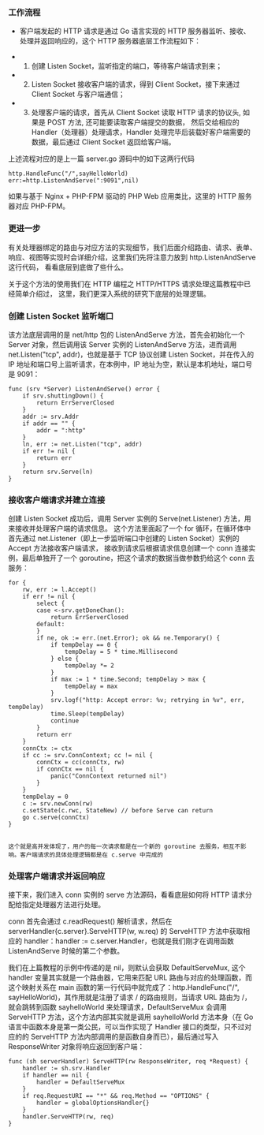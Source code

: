 ### 工作流程

+ 客户端发起的 HTTP 请求是通过 Go 语言实现的 HTTP 服务器监听、接收、处理并返回响应的，这个 HTTP 服务器底层工作流程如下：

* 1. 创建 Listen Socket，监听指定的端口，等待客户端请求到来；
* 2. Listen Socket 接收客户端的请求，得到 Client Socket，接下来通过 Client Socket 与客户端通信；
* 3. 处理客户端的请求，首先从 Client Socket 读取 HTTP 请求的协议头, 如果是 POST 方法, 还可能要读取客户端提交的数据，
    然后交给相应的 Handler（处理器）处理请求，Handler 处理完毕后装载好客户端需要的数据，最后通过 Client Socket 返回给客户端。


上述流程对应的是上一篇 server.go 源码中的如下这两行代码

    http.HandleFunc("/",sayHelloWorld)
    err:=http.ListenAndServe(":9091",nil)

如果与基于 Nginx + PHP-FPM 驱动的 PHP Web 应用类比，这里的 HTTP 服务器对应 PHP-FPM。

### 更进一步

有关处理器绑定的路由与对应方法的实现细节，我们后面介绍路由、请求、表单、响应、视图等实现时会详细介绍，这里我们先将注意力放到 http.ListenAndServe 这行代码，
看看底层到底做了些什么。

关于这个方法的使用我们在 HTTP 编程之 HTTP/HTTPS 请求处理这篇教程中已经简单介绍过，
这里，我们更深入系统的研究下底层的处理逻辑。


### 创建 Listen Socket 监听端口

该方法底层调用的是 net/http 包的 ListenAndServe 方法，首先会初始化一个 Server 对象，然后调用该 Server 实例的 ListenAndServe 方法，进而调用 net.Listen("tcp", addr)，也就是基于 TCP 协议创建 Listen Socket，并在传入的IP 地址和端口号上监听请求，在本例中，IP 地址为空，默认是本机地址，端口号是 9091：

    func (srv *Server) ListenAndServe() error {
        if srv.shuttingDown() {
            return ErrServerClosed
        }
        addr := srv.Addr
        if addr == "" {
            addr = ":http"
        }
        ln, err := net.Listen("tcp", addr)
        if err != nil {
            return err
        }
        return srv.Serve(ln)
    }

### 接收客户端请求并建立连接

创建 Listen Socket 成功后，调用 Server 实例的 Serve(net.Listener) 方法，用来接收并处理客户端的请求信息。
这个方法里面起了一个 for 循环，在循环体中首先通过 net.Listener（即上一步监听端口中创建的 Listen Socket）实例的 Accept 方法接收客户端请求，
接收到请求后根据请求信息创建一个 conn 连接实例，最后单独开了一个 goroutine，把这个请求的数据当做参数扔给这个 conn 去服务：

	for {
		rw, err := l.Accept()
		if err != nil {
			select {
			case <-srv.getDoneChan():
				return ErrServerClosed
			default:
			}
			if ne, ok := err.(net.Error); ok && ne.Temporary() {
				if tempDelay == 0 {
					tempDelay = 5 * time.Millisecond
				} else {
					tempDelay *= 2
				}
				if max := 1 * time.Second; tempDelay > max {
					tempDelay = max
				}
				srv.logf("http: Accept error: %v; retrying in %v", err, tempDelay)
				time.Sleep(tempDelay)
				continue
			}
			return err
		}
		connCtx := ctx
		if cc := srv.ConnContext; cc != nil {
			connCtx = cc(connCtx, rw)
			if connCtx == nil {
				panic("ConnContext returned nil")
			}
		}
		tempDelay = 0
		c := srv.newConn(rw)
		c.setState(c.rwc, StateNew) // before Serve can return
		go c.serve(connCtx)
	}


    这个就是高并发体现了，用户的每一次请求都是在一个新的 goroutine 去服务，相互不影响。客户端请求的具体处理逻辑都是在 c.serve 中完成的


### 处理客户端请求并返回响应

接下来，我们进入 conn 实例的 serve 方法源码，看看底层如何将 HTTP 请求分配给指定处理器方法进行处理。

conn 首先会通过 c.readRequest() 解析请求，然后在 serverHandler{c.server}.ServeHTTP(w, w.req) 的 ServeHTTP 方法中获取相应的 handler：handler := c.server.Handler，也就是我们刚才在调用函数 ListenAndServe 时候的第二个参数。

我们在上篇教程的示例中传递的是 nil，则默认会获取 DefaultServeMux, 这个 handler 变量其实就是一个路由器，它用来匹配 URL 路由与对应的处理函数，而这个映射关系在 main 函数的第一行代码中就完成了：http.HandleFunc("/", sayHelloWorld)，其作用就是注册了请求 / 的路由规则，当请求 URL 路由为 /，就会跳转到函数 sayhelloWorld 来处理请求，DefaultServeMux 会调用 ServeHTTP 方法，这个方法内部其实就是调用 sayhelloWorld 方法本身（在 Go 语言中函数本身是第一类公民，可以当作实现了 Handler 接口的类型，只不过对应的的 ServeHTTP 方法内部调用的是函数自身而已），最后通过写入 ResponseWriter 对象将响应返回到客户端：

    func (sh serverHandler) ServeHTTP(rw ResponseWriter, req *Request) {
        handler := sh.srv.Handler
        if handler == nil {
            handler = DefaultServeMux
        }
        if req.RequestURI == "*" && req.Method == "OPTIONS" {
            handler = globalOptionsHandler{}
        }
        handler.ServeHTTP(rw, req)
    }


